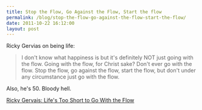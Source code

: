 ```yaml
---
title: Stop the Flow, Go Against the Flow, Start the flow
permalink: /blog/stop-the-flow-go-against-the-flow-start-the-flow/
date: 2011-10-22 16:12:00
layout: post
---
```


Ricky Gervias on being life: 

> I don't know what happiness is but it's definitely NOT just going with the flow. Going with the flow, for Christ sake? Don't ever go with the flow. Stop the flow, go against the flow, start the flow, but don't under any circumstance just go with the flow.

Also, he's 50. Bloody hell. 

[Ricky Gervais: Life's Too Short to Go With the Flow](http://www.huffingtonpost.com/ricky-gervais/lifes-too-short-to-go-with-the-flow_b_895005.html)